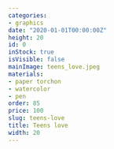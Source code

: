 ```yaml
---
categories:
- graphics
date: "2020-01-01T00:00:00Z"
height: 20
id: 0
inStock: true
isVisible: false
mainImage: teens_love.jpeg
materials:
- paper torchon
- watercolor
- pen
order: 85
price: 100
slug: teens-love
title: Teens love
width: 20
---
```



